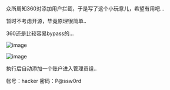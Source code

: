 
众所周知360对添加用户拦截，于是写了这个小玩意儿，希望有用吧...

暂时不考虑开源，毕竟原理很简单..

360还是比较容易bypass的...

![image](https://github.com/lengjibo/RedTeamTools/blob/master/windows/bypass360%E5%8A%A0%E7%94%A8%E6%88%B7/360.png)


![image](https://github.com/lengjibo/RedTeamTools/blob/master/windows/bypass360%E5%8A%A0%E7%94%A8%E6%88%B7/3602.png)

执行后自动添加一个账户进入管理员组..

帐号：hacker
密码：P@ssw0rd
